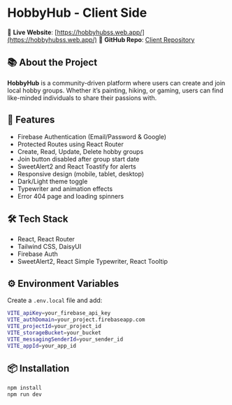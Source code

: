 # HobbyHub - Client Side

🔗 **Live Website**: [https://hobbyhubss.web.app/](https://hobbyhubss.web.app/)
🔗 **GitHub Repo**: [Client Repository](https://github.com/Programming-Hero-Web-Course4/b11a10-client-side-hamadismail)

## 📚 About the Project

**HobbyHub** is a community-driven platform where users can create and join local hobby groups. Whether it’s painting, hiking, or gaming, users can find like-minded individuals to share their passions with.

## 🚀 Features

- Firebase Authentication (Email/Password & Google)
- Protected Routes using React Router
- Create, Read, Update, Delete hobby groups
- Join button disabled after group start date
- SweetAlert2 and React Toastify for alerts
- Responsive design (mobile, tablet, desktop)
- Dark/Light theme toggle
- Typewriter and animation effects
- Error 404 page and loading spinners

## 🛠️ Tech Stack

- React, React Router
- Tailwind CSS, DaisyUI
- Firebase Auth
- SweetAlert2, React Simple Typewriter, React Tooltip

## ⚙️ Environment Variables

Create a `.env.local` file and add:

```bash
VITE_apiKey=your_firebase_api_key
VITE_authDomain=your_project.firebaseapp.com
VITE_projectId=your_project_id
VITE_storageBucket=your_bucket
VITE_messagingSenderId=your_sender_id
VITE_appId=your_app_id
```

## 📦 Installation

```bash
npm install
npm run dev
```
